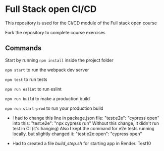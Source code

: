 # Full Stack open CI/CD

This repository is used for the CI/CD module of the Full stack open course

Fork the repository to complete course exercises

## Commands

Start by running `npm install` inside the project folder

`npm start` to run the webpack dev server

`npm test` to run tests

`npm run eslint` to run eslint

`npm run build` to make a production build

`npm run start-prod` to run your production build

- I had to change this line in package.json file:
"test:e2e": "cypress open" into this: "test:e2e": "npx cypress run"
Without this change, it didn't run test in CI (it's hanging)
Also I kept the command for e2e tests running locally, but slightly changed it: "test:e2e:open": "cypress open"

- Had to created a file *build_step.sh* for starting app in Render.
Test10
